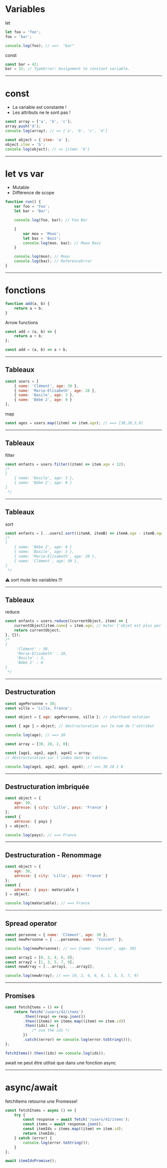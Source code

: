 # Variables

let <!-- .element: class="fragment" data-fragment-index="1" -->

```javascript
let foo = 'foo';
foo = 'bar';

console.log(foo); // ==>  "bar"
```

<!-- .element: class="fragment" data-fragment-index="1" -->

const <!-- .element: class="fragment" data-fragment-index="2" -->

```javascript
const bar = 42;
bar = 32; // TypeError: Assignment to constant variable.
```

<!-- .element: class="fragment" data-fragment-index="2" -->

---

# const

-   La variable est constante !
-   Les attributs ne le sont pas !

```javascript
const array = ['a', 'b', 'c'];
array.push('d');
console.log(array); // => ['a', 'b', 'c', 'd']
```

<!-- .element: class="fragment" data-fragment-index="1" -->

```javascript
const object = { item: 'a' };
object.item = 'b';
console.log(object); // => {item: 'b'}
```

<!-- .element: class="fragment" data-fragment-index="2" -->

---

# let vs var

-   Mutable
-   Différence de scope

```javascript
function run() {
    var foo = 'Foo';
    let bar = 'Bar';

    console.log(foo, bar); // Foo Bar

    {
        var moo = 'Mooo';
        let baz = 'Bazz';
        console.log(moo, baz); // Mooo Bazz
    }

    console.log(moo); // Mooo
    console.log(baz); // ReferenceError
}
```

---

# fonctions

```javascript
function add(a, b) {
    return a + b;
}
```

<!-- .element: class="fragment" data-fragment-index="1" -->

Arrow functions

<!-- .element: class="fragment" data-fragment-index="2" -->

```javascript
const add = (a, b) => {
    return a + b;
};
```

<!-- .element: class="fragment" data-fragment-index="2" -->

```javascript
const add = (a, b) => a + b;
```

<!-- .element: class="fragment" data-fragment-index="3" -->

---

## Tableaux

```javascript
const users = [
    { name: 'Clément', age: 30 },
    { name: 'Marie-Elisabeth', age: 28 },
    { name: 'Basile', age: 3 },
    { name: 'Bébé 2', age: 0 }
];
```

map

<!-- .element: class="fragment" data-fragment-index="1" -->

```javascript
const ages = users.map((item) => item.age); // ==> [30,28,3,0]
```

<!-- .element: class="fragment" data-fragment-index="1" -->

---

## Tableaux

filter

```javascript
const enfants = users.filter((item) => item.age < 12);
/*
[ 
    { name: 'Basile', age: 3 },
    { name: 'Bébé 2', age: 0 }
]
 */
```

---

## Tableaux

sort

```javascript
const enfants = [...users].sort((itemA, itemB) => itemA.age - itemB.age);
/*
[ 
    { name: 'Bébé 2', age: 0 }
    { name: 'Basile', age: 3 },
    { name: 'Marie-Elisabeth', age: 28 },
    { name: 'Clément', age: 30 },
]
 */
```

⚠️ sort mute les variables !!!

---

## Tableaux

reduce

```javascript
const enfants = users.reduce((currentObject, item) => {
    currentObject[item.name] = item.age; // muter l'objet est plus performant !
    return currentObject;
}, {});
/*
{
     'Clément' : 30,
     'Marie-Elisabeth' : 28,
     'Basile' : 3,
     'Bébé 2' : 0
}
 */
```

---

## Destructuration

```javascript
const agePersonne = 30;
const ville = 'Lille, France';

const object = { age: agePersonne, ville }; // shorthand notation

const { age } = object; // déstructuration sur le nom de l'attribut

console.log(age); // ==> 30
```

<!-- .element: class="fragment" data-fragment-index="1" -->

```javascript
const array = [30, 28, 2, 0];

const [age1, age2, age3, age4] = array;
// déstructuration sur l'index dans le tableau

console.log(age1, age2, age3, age4); // ==> 30 28 2 0
```

<!-- .element: class="fragment" data-fragment-index="2" -->

---

## Destructuration imbriquée

```javascript
const object = {
    age: 30,
    adresse: { city: 'Lille', pays: 'France' }
};
const {
    adresse: { pays }
} = object;

console.log(pays); // ==> France
```

---

## Destructuration - Renommage

```javascript
const object = {
    age: 30,
    adresse: { city: 'Lille', pays: 'France' }
};
const {
    adresse: { pays: maVariable }
} = object;

console.log(maVariable); // ==> France
```

---

## Spread operator

```javascript
const personne = { name: 'Clément', age: 30 };
const newPersonne = { ...personne, name: 'Vincent' };

console.log(newPersonne); // ==> {name: 'Vincent', age: 30}
```

```javascript
const array1 = [0, 2, 4, 6, 8];
const array2 = [1, 3, 5, 7, 9];
const newArray = [...array1, ...array2];

console.log(newArray); // ==> [0, 2, 4, 6, 8, 1, 3, 5, 7, 9]
```

<!-- .element: class="fragment" data-fragment-index="1" -->

---

## Promises

```javascript
const fetchItems = () => {
    return fetch('/users/42/items')
        .then((resp) => resp.json())
        .then((items) => items.map((item) => item.id))
        .then((ids) => {
            /* use the ids */
        })
        .catch((error) => console.log(error.toString()));
};

fetchItems().then((ids) => console.log(ids));
```

await ne peut être utilisé que dans une fonction async

---

# async/await

fetchItems retourne une Promesse!

```javascript
const fetchItems = async () => {
    try {
        const response = await fetch('/users/42/items');
        const items = await response.json();
        const itemIds = items.map((item) => item.id);
        return itemIds;
    } catch (error) {
        console.log(error.toString());
    }
};

await itemIdsPromise();
 
```
